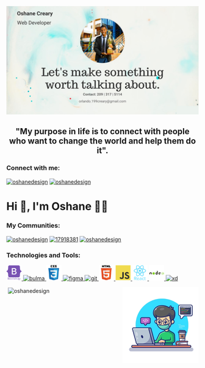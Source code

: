 <p align="center">
  <img src="/coverpic.jpg" alt="cover" />
</p>
<h2 align="center"> "My purpose in life is to connect with people who want to change the world and help them do it". </h2>

<h3 align="left">Connect with me:</h3>
<p align="left">
<a href="https://www.linkedin.com/in/ocreary/" target="blank"><img align="center" src="https://raw.githubusercontent.com/rahuldkjain/github-profile-readme-generator/master/src/images/icons/Social/linked-in-alt.svg" alt="oshanedesign" height="30" width="40" /></a>
<a href="https://twitter.com/oshanedesign" target="blank"><img align="center" src="https://raw.githubusercontent.com/rahuldkjain/github-profile-readme-generator/master/src/images/icons/Social/twitter.svg" alt="oshanedesign" height="30" width="40" /></a>
</p>

<h1 align="left">Hi 👋, I'm Oshane 👨‍💻</h1>

<h3 align="left">My Communities:</h3>
<p align="left">
<a href="https://www.hackerrank.com/oshanedesign" target="blank"><img align="center" src="https://raw.githubusercontent.com/rahuldkjain/github-profile-readme-generator/master/src/images/icons/Social/hackerrank.svg" alt="oshanedesign" height="30" width="40" /></a>
 <a href="https://stackoverflow.com/users/17918381" target="blank"><img align="center" src="https://raw.githubusercontent.com/rahuldkjain/github-profile-readme-generator/master/src/images/icons/Social/stack-overflow.svg" alt="17918381" height="30" width="40" /></a>
 <a href="https://www.reddit.com/user/oshanedesign" target="blank"><img align="center" src="https://www.iconpacks.net/icons/2/free-reddit-logo-icon-2436-thumb.png" alt="oshanedesign" height="30" width="40" /></a>
 <div align="right><img src="/ezgif-4-147db38bdf.gif" width="250" height="250"/></div>


</p>

<h3 align="left">Technologies and Tools:</h3>
<p align="left"> <a href="https://getbootstrap.com" target="_blank" rel="noreferrer"> <img src="https://raw.githubusercontent.com/devicons/devicon/master/icons/bootstrap/bootstrap-plain-wordmark.svg" alt="bootstrap" width="40" height="40"/> </a> <a href="https://bulma.io/" target="_blank" rel="noreferrer"> <img src="https://raw.githubusercontent.com/gilbarbara/logos/804dc257b59e144eaca5bc6ffd16949752c6f789/logos/bulma.svg" alt="bulma" width="40" height="40"/> </a> <a href="https://www.w3schools.com/css/" target="_blank" rel="noreferrer"> <img src="https://raw.githubusercontent.com/devicons/devicon/master/icons/css3/css3-original-wordmark.svg" alt="css3" width="40" height="40"/> </a> <a href="https://www.figma.com/" target="_blank" rel="noreferrer"> <img src="https://www.vectorlogo.zone/logos/figma/figma-icon.svg" alt="figma" width="40" height="40"/> </a> <a href="https://git-scm.com/" target="_blank" rel="noreferrer"> <img src="https://www.vectorlogo.zone/logos/git-scm/git-scm-icon.svg" alt="git" width="40" height="40"/> </a> <a href="https://www.w3.org/html/" target="_blank" rel="noreferrer"> <img src="https://raw.githubusercontent.com/devicons/devicon/master/icons/html5/html5-original-wordmark.svg" alt="html5" width="40" height="40"/> </a> <a href="https://developer.mozilla.org/en-US/docs/Web/JavaScript" target="_blank" rel="noreferrer"> <img src="https://raw.githubusercontent.com/devicons/devicon/master/icons/javascript/javascript-original.svg" alt="javascript" width="40" height="40"/> </a> <a href="https://reactjs.org/" target="_blank" rel="noreferrer"> <img src="https://raw.githubusercontent.com/devicons/devicon/master/icons/react/react-original-wordmark.svg" alt="react" width="40" height="40"/> </a> <a href="https://nodejs.org" target="_blank" rel="noreferrer"> <img src="https://raw.githubusercontent.com/devicons/devicon/master/icons/nodejs/nodejs-original-wordmark.svg" alt="nodejs" width="40" height="40"/> </a> <a href="https://www.adobe.com/products/xd.html" target="_blank" rel="noreferrer"> <img src="https://cdn.worldvectorlogo.com/logos/adobe-xd.svg" alt="xd" width="40" height="40"/> </a> </p>



<p>&nbsp;<img align="center" src="https://github-readme-stats.vercel.app/api?username=ocrearyy&show_icons=true&locale=en" alt="oshanedesign" />
  <img align="right" src="/40554384.png" width="200" alt="animated" />
</p>
